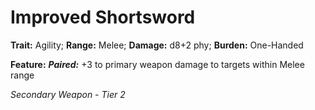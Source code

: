 # Improved Shortsword

**Trait:** Agility; **Range:** Melee; **Damage:** d8+2 phy; **Burden:** One-Handed

**Feature:** ***Paired:*** +3 to primary weapon damage to targets within Melee range

*Secondary Weapon - Tier 2*
